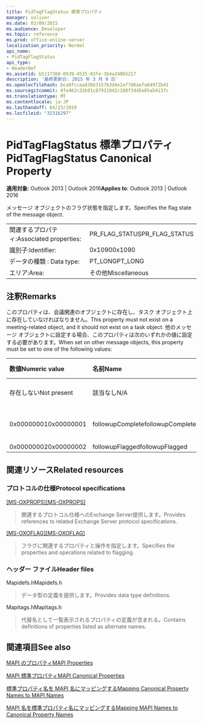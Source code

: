 ```yaml
---
title: PidTagFlagStatus 標準プロパティ
manager: soliver
ms.date: 03/09/2015
ms.audience: Developer
ms.topic: reference
ms.prod: office-online-server
localization_priority: Normal
api_name:
- PidTagFlagStatus
api_type:
- HeaderDef
ms.assetid: b5117360-0939-4535-83fe-3b4a240b5217
description: '最終更新日: 2015 年 3 月 9 日'
ms.openlocfilehash: bca8fccaa43bb3157b3d4e2af7d6aafa64972b41
ms.sourcegitcommit: 8fe462c32b91c87911942c188f3445e85a54137c
ms.translationtype: MT
ms.contentlocale: ja-JP
ms.lasthandoff: 04/23/2019
ms.locfileid: "32316297"
---
```

# <a name="pidtagflagstatus-canonical-property"></a><span data-ttu-id="48171-103">PidTagFlagStatus 標準プロパティ</span><span class="sxs-lookup"><span data-stu-id="48171-103">PidTagFlagStatus Canonical Property</span></span>

  
  
<span data-ttu-id="48171-104">**適用対象**: Outlook 2013 | Outlook 2016</span><span class="sxs-lookup"><span data-stu-id="48171-104">**Applies to**: Outlook 2013 | Outlook 2016</span></span> 
  
<span data-ttu-id="48171-105">メッセージ オブジェクトのフラグ状態を指定します。</span><span class="sxs-lookup"><span data-stu-id="48171-105">Specifies the flag state of the message object.</span></span>
  
|||
|:-----|:-----|
|<span data-ttu-id="48171-106">関連するプロパティ:</span><span class="sxs-lookup"><span data-stu-id="48171-106">Associated properties:</span></span>  <br/> |<span data-ttu-id="48171-107">PR_FLAG_STATUS</span><span class="sxs-lookup"><span data-stu-id="48171-107">PR_FLAG_STATUS</span></span>  <br/> |
|<span data-ttu-id="48171-108">識別子:</span><span class="sxs-lookup"><span data-stu-id="48171-108">Identifier:</span></span>  <br/> |<span data-ttu-id="48171-109">0x1090</span><span class="sxs-lookup"><span data-stu-id="48171-109">0x1090</span></span>  <br/> |
|<span data-ttu-id="48171-110">データの種類 : </span><span class="sxs-lookup"><span data-stu-id="48171-110">Data type:</span></span>  <br/> |<span data-ttu-id="48171-111">PT_LONG</span><span class="sxs-lookup"><span data-stu-id="48171-111">PT_LONG</span></span>  <br/> |
|<span data-ttu-id="48171-112">エリア:</span><span class="sxs-lookup"><span data-stu-id="48171-112">Area:</span></span>  <br/> |<span data-ttu-id="48171-113">その他</span><span class="sxs-lookup"><span data-stu-id="48171-113">Miscellaneous</span></span>  <br/> |
   
## <a name="remarks"></a><span data-ttu-id="48171-114">注釈</span><span class="sxs-lookup"><span data-stu-id="48171-114">Remarks</span></span>

<span data-ttu-id="48171-115">このプロパティは、会議関連のオブジェクトに存在し、タスク オブジェクト上に存在していなければなりません。</span><span class="sxs-lookup"><span data-stu-id="48171-115">This property must not exist on a meeting-related object, and it should not exist on a task object.</span></span> <span data-ttu-id="48171-116">他のメッセージ オブジェクトに設定する場合、このプロパティは次のいずれかの値に設定する必要があります。</span><span class="sxs-lookup"><span data-stu-id="48171-116">When set on other message objects, this property must be set to one of the following values:</span></span>
  
|<span data-ttu-id="48171-117">**数値**</span><span class="sxs-lookup"><span data-stu-id="48171-117">**Numeric value**</span></span>|<span data-ttu-id="48171-118">**名前**</span><span class="sxs-lookup"><span data-stu-id="48171-118">**Name**</span></span>|<span data-ttu-id="48171-119">**説明**</span><span class="sxs-lookup"><span data-stu-id="48171-119">**Description**</span></span>|
|:-----|:-----|:-----|
|<span data-ttu-id="48171-120">存在しない</span><span class="sxs-lookup"><span data-stu-id="48171-120">Not present</span></span>  <br/> |<span data-ttu-id="48171-121">該当なし</span><span class="sxs-lookup"><span data-stu-id="48171-121">N/A</span></span>  <br/> |<span data-ttu-id="48171-122">フラグが設定されていない</span><span class="sxs-lookup"><span data-stu-id="48171-122">Unflagged</span></span>  <br/> |
|<span data-ttu-id="48171-123">0x00000001</span><span class="sxs-lookup"><span data-stu-id="48171-123">0x00000001</span></span>  <br/> |<span data-ttu-id="48171-124">followupComplete</span><span class="sxs-lookup"><span data-stu-id="48171-124">followupComplete</span></span>  <br/> |<span data-ttu-id="48171-125">フラグが設定された完了</span><span class="sxs-lookup"><span data-stu-id="48171-125">Flagged complete</span></span>  <br/> |
|<span data-ttu-id="48171-126">0x00000002</span><span class="sxs-lookup"><span data-stu-id="48171-126">0x00000002</span></span>  <br/> |<span data-ttu-id="48171-127">followupFlagged</span><span class="sxs-lookup"><span data-stu-id="48171-127">followupFlagged</span></span>  <br/> |<span data-ttu-id="48171-128">Flagged</span><span class="sxs-lookup"><span data-stu-id="48171-128">Flagged</span></span>  <br/> |
   
## <a name="related-resources"></a><span data-ttu-id="48171-129">関連リソース</span><span class="sxs-lookup"><span data-stu-id="48171-129">Related resources</span></span>

### <a name="protocol-specifications"></a><span data-ttu-id="48171-130">プロトコルの仕様</span><span class="sxs-lookup"><span data-stu-id="48171-130">Protocol specifications</span></span>

<span data-ttu-id="48171-131">[[MS-OXPROPS]](https://msdn.microsoft.com/library/f6ab1613-aefe-447d-a49c-18217230b148%28Office.15%29.aspx)</span><span class="sxs-lookup"><span data-stu-id="48171-131">[[MS-OXPROPS]](https://msdn.microsoft.com/library/f6ab1613-aefe-447d-a49c-18217230b148%28Office.15%29.aspx)</span></span>
  
> <span data-ttu-id="48171-132">関連するプロトコル仕様へのExchange Server提供します。</span><span class="sxs-lookup"><span data-stu-id="48171-132">Provides references to related Exchange Server protocol specifications.</span></span>
    
<span data-ttu-id="48171-133">[[MS-OXOFLAG]](https://msdn.microsoft.com/library/f1e50be4-ed30-4c2a-b5cb-8ff3aaaf9b91%28Office.15%29.aspx)</span><span class="sxs-lookup"><span data-stu-id="48171-133">[[MS-OXOFLAG]](https://msdn.microsoft.com/library/f1e50be4-ed30-4c2a-b5cb-8ff3aaaf9b91%28Office.15%29.aspx)</span></span>
  
> <span data-ttu-id="48171-134">フラグに関連するプロパティと操作を指定します。</span><span class="sxs-lookup"><span data-stu-id="48171-134">Specifies the properties and operations related to flagging.</span></span>
    
### <a name="header-files"></a><span data-ttu-id="48171-135">ヘッダー ファイル</span><span class="sxs-lookup"><span data-stu-id="48171-135">Header files</span></span>

<span data-ttu-id="48171-136">Mapidefs.h</span><span class="sxs-lookup"><span data-stu-id="48171-136">Mapidefs.h</span></span>
  
> <span data-ttu-id="48171-137">データ型の定義を提供します。</span><span class="sxs-lookup"><span data-stu-id="48171-137">Provides data type definitions.</span></span>
    
<span data-ttu-id="48171-138">Mapitags.h</span><span class="sxs-lookup"><span data-stu-id="48171-138">Mapitags.h</span></span>
  
> <span data-ttu-id="48171-139">代替名として一覧表示されるプロパティの定義が含まれる。</span><span class="sxs-lookup"><span data-stu-id="48171-139">Contains definitions of properties listed as alternate names.</span></span>
    
## <a name="see-also"></a><span data-ttu-id="48171-140">関連項目</span><span class="sxs-lookup"><span data-stu-id="48171-140">See also</span></span>



[<span data-ttu-id="48171-141">MAPI のプロパティ</span><span class="sxs-lookup"><span data-stu-id="48171-141">MAPI Properties</span></span>](mapi-properties.md)
  
[<span data-ttu-id="48171-142">MAPI 標準プロパティ</span><span class="sxs-lookup"><span data-stu-id="48171-142">MAPI Canonical Properties</span></span>](mapi-canonical-properties.md)
  
[<span data-ttu-id="48171-143">標準プロパティ名を MAPI 名にマッピングする</span><span class="sxs-lookup"><span data-stu-id="48171-143">Mapping Canonical Property Names to MAPI Names</span></span>](mapping-canonical-property-names-to-mapi-names.md)
  
[<span data-ttu-id="48171-144">MAPI 名を標準プロパティ名にマッピングする</span><span class="sxs-lookup"><span data-stu-id="48171-144">Mapping MAPI Names to Canonical Property Names</span></span>](mapping-mapi-names-to-canonical-property-names.md)

